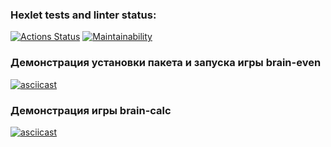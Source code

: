 ### Hexlet tests and linter status:
[![Actions Status](https://github.com/TeonaGZ/frontend-project-44/workflows/hexlet-check/badge.svg)](https://github.com/TeonaGZ/frontend-project-44/actions)
[![Maintainability](https://api.codeclimate.com/v1/badges/e5a3d1b90aad5c304c3b/maintainability)](https://codeclimate.com/github/TeonaGZ/frontend-project-44/maintainability)

### Демонстрация установки пакета и запуска игры brain-even
[![asciicast](https://asciinema.org/a/qAiSKfl2C07JJmPu8jH7MCBBd.svg)](https://asciinema.org/a/qAiSKfl2C07JJmPu8jH7MCBBd)

### Демонстрация игры brain-calc
[![asciicast](https://asciinema.org/a/4FHZb2LQhMpMMdLtIkxxv7ZuY.svg)](https://asciinema.org/a/4FHZb2LQhMpMMdLtIkxxv7ZuY)
